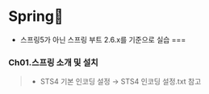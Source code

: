 # Spring🙈
* 스프링5가 아닌 스프링 부트 2.6.x를 기준으로 실습
===
### Ch01.스프링 소개 및 설치
>* STS4 기본 인코딩 설정 → STS4 인코딩 설정.txt 참고